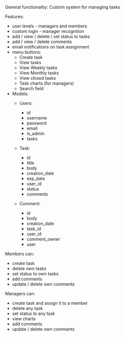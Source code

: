 General functionality: Custom system for managing tasks 

Features: 
- user levels - managers and members
- custom login - manager recognition
- add / view / delete / set status to tasks
- add / view / delete comments
- email notifications on task assignment
- menu buttons:
  - Create task
  - View tasks
  - View Weekly tasks
  - View Monthly tasks
  - View closed tasks
  - Task charts (for managers)
  - Search field
- Models:
  - Users:
    - id
    - username
    - password
    - email
    - is_admin
    - tasks
   
  - Task:
    - id
    - title
    - body
    - creation_date
    - exp_date
    - user_id
    - status
    - comments
      
  - Comment:
    - id
    - body
    - creation_date
    - task_id
    - user_id
    - comment_owner
    - user

Members can:
- create task
- delete own tasks
- set status to own tasks
- add comments
- update / delete own comments

Managers can:
- create task and assign it to a member
- delete any task
- set status to any task
- view charts
- add comments
- update / delete own comments
